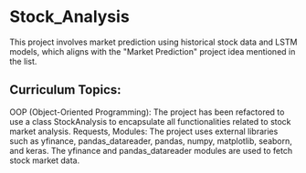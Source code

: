 # Stock_Analysis
This project involves market prediction using historical stock data and LSTM models, which aligns with the "Market Prediction" project idea mentioned in the list.
## Curriculum Topics:
OOP (Object-Oriented Programming): The project has been refactored to use a class StockAnalysis to encapsulate all functionalities related to stock market analysis.
Requests, Modules: The project uses external libraries such as yfinance, pandas_datareader, pandas, numpy, matplotlib, seaborn, and keras. The yfinance and pandas_datareader modules are used to fetch stock market data.
